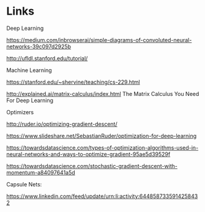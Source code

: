 # Links 

Deep Learning

https://medium.com/inbrowserai/simple-diagrams-of-convoluted-neural-networks-39c097d2925b

http://ufldl.stanford.edu/tutorial/


Machine Learning

https://stanford.edu/~shervine/teaching/cs-229.html

http://explained.ai/matrix-calculus/index.html       The Matrix Calculus You Need For Deep Learning

Optimizers

http://ruder.io/optimizing-gradient-descent/

https://www.slideshare.net/SebastianRuder/optimization-for-deep-learning

https://towardsdatascience.com/types-of-optimization-algorithms-used-in-neural-networks-and-ways-to-optimize-gradient-95ae5d39529f

https://towardsdatascience.com/stochastic-gradient-descent-with-momentum-a84097641a5d

Capsule Nets:

https://www.linkedin.com/feed/update/urn:li:activity:6448587335914258432
